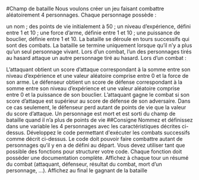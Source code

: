 #Champ de bataille
Nous voulons créer un jeu faisant combattre aléatoirement 4 personnages. Chaque personnage possède :

un nom ;
des points de vie initialement à 50 ;
un niveau d’expérience, défini entre 1 et 10 ;
une force d’arme, définie entre 1 et 10 ;
une puissance de bouclier, définie entre 1 et 10.
La bataille se déroule en tours successifs qui sont des combats. La bataille se termine uniquement lorsque qu’il n’y a plus qu’un seul personnage vivant. Lors d’un combat, l’un des personnages tirés au hasard attaque un autre personnage tiré au hasard. Lors d’un combat :

L’attaquant obtient un score d’attaque correspondant à la somme entre son niveau d’expérience et une valeur aléatoire comprise entre 0 et la force de son arme.
Le défenseur obtient un score de défense correspondant à la somme entre son niveau d’expérience et une valeur aléatoire comprise entre 0 et la puissance de son bouclier.
L’attaquant gagne le combat si son score d’attaque est supérieur au score de défense de son adversaire. Dans ce cas seulement, le défenseur perd autant de points de vie que la valeur du score d’attaque. Un personnage est mort et est sorti du champ de bataille quand il n’a plus de points de vie
##Consigne
Nommez et définissez dans une variable les 4 personnages avec les caractéristiques décrites ci-dessus. Développez le code permettant d'exécuter les combats successifs comme décrit ci-dessus. Le code doit pouvoir faire combattre autant de personnages qu’il y en a de défini au départ. Vous devez utiliser tant que possible des fonctions pour structurer votre code. Chaque fonction doit posséder une documentation complète. Affichez à chaque tour un résumé du combat (attaquant, défenseur, résultat du combat, mort d’un personnage, …). Affichez au final le gagnant de la bataille
